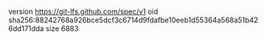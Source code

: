 version https://git-lfs.github.com/spec/v1
oid sha256:88242768a926bce5dcf3c6714d9fdafbe10eeb1d55364a568a51b426dd171dda
size 6883
